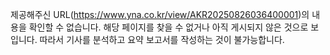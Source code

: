 제공해주신 URL(https://www.yna.co.kr/view/AKR20250826036400001)의 내용을 확인할 수 없습니다. 해당 페이지를 찾을 수 없거나 아직 게시되지 않은 것으로 보입니다. 따라서 기사를 분석하고 요약 보고서를 작성하는 것이 불가능합니다.